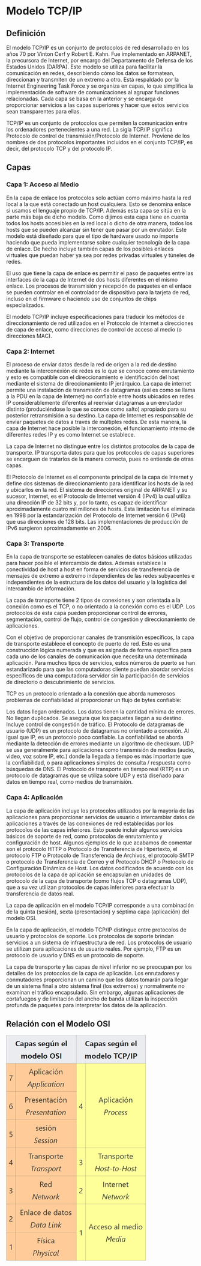 # Modelo TCP/IP

## Definición

El modelo TCP/IP es un conjunto de protocolos de red desarrollado en los años 70 por Vinton Cerf y Robert E. Kahn. Fue implementado en ARPANET, la precursora de Internet, por encargo del Departamento de Defensa de los Estados Unidos (DARPA). Este modelo se utiliza para facilitar la comunicación en redes, describiendo cómo los datos se formatean, direccionan y transmiten de un extremo a otro. Está respaldado por la Internet Engineering Task Force y se organiza en capas, lo que simplifica la implementación de software de comunicaciones al agrupar funciones relacionadas. Cada capa se basa en la anterior y se encarga de proporcionar servicios a las capas superiores y hacer que estos servicios sean transparentes para ellas.

TCP/IP es un conjunto de protocolos que permiten la comunicación entre los ordenadores pertenecientes a una red. La sigla TCP/IP significa Protocolo de control de transmisión/Protocolo de Internet. Proviene de los nombres de dos protocolos importantes incluidos en el conjunto TCP/IP, es decir, del protocolo TCP y del protocolo IP.

## Capas

### Capa 1: Acceso al Medio

En la capa de enlace los protocolos solo actúan como máximo hasta la red local a la que está conectado un host cualquiera. Esto se denomina enlace si usamos el lenguaje propio de TCP/IP. Además esta capa se sitúa en la parte más baja de dicho modelo. Como dijimos esta capa tiene en cuenta todos los hosts accesibles en la red local o dicho de otra manera, todos los hosts que se pueden alcanzar sin tener que pasar por un enrutador. Este modelo está diseñado para que el tipo de hardware usado no importe haciendo que pueda implementarse sobre cualquier tecnología de la capa de enlace. De hecho incluye también capas de los posibles enlaces virtuales que puedan haber ya sea por redes privadas virtuales y túneles de redes.

El uso que tiene la capa de enlace es permitir el paso de paquetes entre las interfaces de la capa de Internet de dos hosts diferentes en el mismo enlace. Los procesos de transmisión y recepción de paquetes en el enlace se pueden controlar en el controlador de dispositivo para la tarjeta de red, incluso en el firmware o haciendo uso de conjuntos de chips especializados.

El modelo TCP/IP incluye especificaciones para traducir los métodos de direccionamiento de red utilizados en el Protocolo de Internet a direcciones de capa de enlace, como direcciones de control de acceso al medio (o direcciones MAC).

### Capa 2: Internet

El proceso de enviar datos desde la red de origen a la red de destino mediante la interconexión de redes es lo que se conoce como enrutamiento y esto es compatible con el direccionamiento e identificación del host mediante el sistema de direccionamiento IP jerárquico. La capa de internet permite una instalación de transmisión de datagramas (así es como se llama a la PDU en la capa de Internet) no confiable entre hosts ubicados en redes IP considerablemente diferentes al reenviar datagramas a un enrutador distinto (produciéndose lo que se conoce como salto) apropiado para su posterior retransmisión a su destino. La capa de Internet es responsable de enviar paquetes de datos a través de múltiples redes. De esta manera, la capa de Internet hace posible la interconexión, el funcionamiento interno de diferentes redes IP y es como Internet se establece.

La capa de Internet no distingue entre los distintos protocolos de la capa de transporte. IP transporta datos para que los protocolos de capas superiores se encarguen de tratarlos de la manera correcta, pues no entiende de otras capas.

El Protocolo de Internet es el componente principal de la capa de Internet y define dos sistemas de direccionamiento para identificar los hosts de la red y ubicarlos en la red. El sistema de direcciones original de ARPANET y su sucesor, Internet, es el Protocolo de Internet versión 4 (IPv4) la cual utiliza una dirección IP de 32 bits y, por lo tanto, es capaz de identificar aproximadamente cuatro mil millones de hosts. Esta limitación fue eliminada en 1998 por la estandarización del Protocolo de Internet versión 6 (IPv6) que usa direcciones de 128 bits. Las implementaciones de producción de IPv6 surgieron aproximadamente en 2006.

### Capa 3: Transporte

En la capa de transporte se establecen canales de datos básicos utilizadas para hacer posible el intercambio de datos. Además establece la conectividad de host a host en forma de servicios de transferencia de mensajes de extremo a extremo independientes de las redes subyacentes e independientes de la estructura de los datos del usuario y la logística del intercambio de información.

La capa de transporte tiene 2 tipos de conexiones y son orientada a la conexión como es el TCP, o no orientado a la conexión como es el UDP. Los protocolos de esta capa pueden proporcionar control de errores, segmentación, control de flujo, control de congestión y direccionamiento de aplicaciones.

Con el objetivo de proporcionar canales de transmisión específicos, la capa de transporte establece el concepto de puerto de red. Esto es una construcción lógica numerada y que es asignada de forma específica para cada uno de los canales de comunicación que necesita una determinada aplicación. Para muchos tipos de servicios, estos números de puerto se han estandarizado para que las computadoras cliente puedan abordar servicios específicos de una computadora servidor sin la participación de servicios de directorio o descubrimiento de servicios.

TCP es un protocolo orientado a la conexión que aborda numerosos problemas de confiabilidad al proporcionar un flujo de bytes confiable:

Los datos llegan ordenados.
Los datos tienen la cantidad mínima de errores.
No llegan duplicados.
Se asegura que los paquetes llegan a su destino.
Incluye control de congestión de tráfico.
El Protocolo de datagramas de usuario (UDP) es un protocolo de datagramas no orientado a conexión. Al igual que IP, es un protocolo poco confiable. La confiabilidad se aborda mediante la detección de errores mediante un algoritmo de checksum. UDP se usa generalmente para aplicaciones como transmisión de medios (audio, video, voz sobre IP, etc.) donde la llegada a tiempo es más importante que la confiabilidad, o para aplicaciones simples de consulta / respuesta como búsquedas de DNS. El Protocolo de transporte en tiempo real (RTP) es un protocolo de datagramas que se utiliza sobre UDP y está diseñado para datos en tiempo real, como medios de transmisión.

### Capa 4: Aplicación

La capa de aplicación incluye los protocolos utilizados por la mayoría de las aplicaciones para proporcionar servicios de usuario o intercambiar datos de aplicaciones a través de las conexiones de red establecidas por los protocolos de las capas inferiores. Esto puede incluir algunos servicios básicos de soporte de red, como protocolos de enrutamiento y configuración de host. Algunos ejemplos de lo que acabamos de comentar son el protocolo HTTP o Protocolo de Transferencia de Hipertexto, el protocolo FTP o Protocolo de Transferencia de Archivos, el protocolo SMTP o protocolo de Transferencia de Correo y el Protocolo DHCP o Protocolo de Configuración Dinámica de Host. Los datos codificados de acuerdo con los protocolos de la capa de aplicación se encapsulan en unidades de protocolo de la capa de transporte (como flujos TCP o datagramas UDP), que a su vez utilizan protocolos de capas inferiores para efectuar la transferencia de datos real.

La capa de aplicación en el modelo TCP/IP corresponde a una combinación de la quinta (sesión), sexta (presentación) y séptima capa (aplicación) del modelo OSI.

En la capa de aplicación, el modelo TCP/IP distingue entre protocolos de usuario y protocolos de soporte. Los protocolos de soporte brindan servicios a un sistema de infraestructura de red. Los protocolos de usuario se utilizan para aplicaciones de usuario reales. Por ejemplo, FTP es un protocolo de usuario y DNS es un protocolo de soporte.

La capa de transporte y las capas de nivel inferior no se preocupan por los detalles de los protocolos de la capa de aplicación. Los enrutadores y conmutadores proporcionan un camino que los datos tomarán para llegar de un sistema final a otro sistema final (los extremos) y normalmente no examinan el tráfico encapsulado. Sin embargo, algunas aplicaciones de cortafuegos y de limitación del ancho de banda utilizan la inspección profunda de paquetes para interpretar los datos de la aplicación.

## Relación con el Modelo OSI

![Relación con el Modelo OSI](assets/images/../../../../../assets/images/modelo_tcp_ip.webp)
